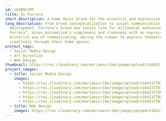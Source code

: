 ```yaml
---
id: cbVB9ltMF
title: So Ferrara
short_description: A home decor brand for the eccentric and expressive millennial.
long_description: From brand conceptualization to visual communication system
  development. Ferrara’s brand new luxury line for millennial audiences “So
  Ferrara”, mixes minimalism’s simpleness and cleanness with an expressive and
  brutalist way of communicating, daring the viewer to express themselves
  creatively through their home spaces.
project_tags:
  - Social Media Design
  - Art Direction
  - Web Design
thumbnail: https://res.cloudinary.com/mariaescribe/image/upload/v1642377839/SO-FERRARA/RRSS/image1_qldecu.jpg
project_images:
  - title: Social Media Design
    images:
      - https://res.cloudinary.com/mariaescribe/image/upload/v1642377839/SO-FERRARA/RRSS/image1_qldecu.jpg
      - https://res.cloudinary.com/mariaescribe/image/upload/v1642377871/SO-FERRARA/RRSS/image2_kr7lrx.jpg
      - https://res.cloudinary.com/mariaescribe/image/upload/v1642377962/SO-FERRARA/RRSS/d7dlb1lox31j4jliigrg.jpg
      - https://res.cloudinary.com/mariaescribe/image/upload/v1642377898/SO-FERRARA/RRSS/image4_op0wzx.jpg
      - https://res.cloudinary.com/mariaescribe/image/upload/v1642377839/SO-FERRARA/RRSS/image5_rjuebb.jpg
  - title: Web Design
    images: https://res.cloudinary.com/mariaescribe/image/upload/v1642377840/SO-FERRARA/WEB/image1_rt7y38.jpg
---
```

